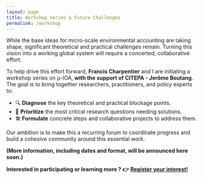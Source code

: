 ```yaml
---
layout: page
title: Workshop Series & Future Challenges
permalink: /workshop
---
```


While the base ideas for micro-scale environmental accounting are taking shape, significant theoretical and practical challenges remain. Turning this vision into a working global system will require a concerted, collaborative effort.

To help drive this effort forward, **Francis Charpentier** and I are initiating a workshop series on μ-IOA, **with the support of CITEPA - Jerôme Boutang**. The goal is to bring together researchers, practitioners, and policy experts to:

  - 🔍 **Diagnose** the key theoretical and practical blockage points.
  - 🧭 **Prioritize** the most critical research questions needing solutions.
  - 🛠️ **Formulate** concrete steps and collaborative projects to address them.

Our ambition is to make this a recurring forum to coordinate progress and build a cohesive community around this essential work.

**(More information, including dates and format, will be announced here soon.)**

**Interested in participating or learning more ?**
**👉 [Register your interest!](https://tally.so/r/3qyvdO)**
